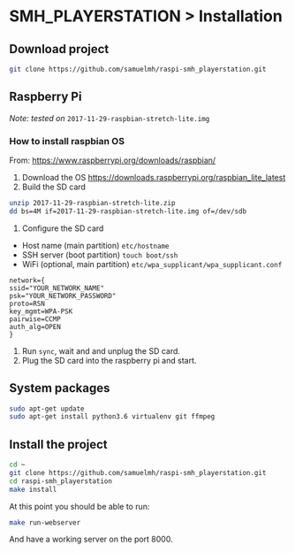 # SMH_PLAYERSTATION > Installation

## Download project
```bash
git clone https://github.com/samuelmh/raspi-smh_playerstation.git
```


## Raspberry Pi
*Note: tested on* `2017-11-29-raspbian-stretch-lite.img`

### How to install raspbian OS
From: https://www.raspberrypi.org/downloads/raspbian/
1. Download the OS https://downloads.raspberrypi.org/raspbian_lite_latest
1. Build the SD card
```bash
unzip 2017-11-29-raspbian-stretch-lite.zip
dd bs=4M if=2017-11-29-raspbian-stretch-lite.img of=/dev/sdb
```
1. Configure the SD card
  * Host name (main partition) `etc/hostname`
  * SSH server (boot partition) `touch boot/ssh`
  * WiFi (optional, main partition) `etc/wpa_supplicant/wpa_supplicant.conf`
 ```
network={
 ssid="YOUR_NETWORK_NAME"
 psk="YOUR_NETWORK_PASSWORD"
 proto=RSN
 key_mgmt=WPA-PSK
 pairwise=CCMP
 auth_alg=OPEN
}
 ```
1. Run `sync`, wait and and unplug the SD card.
1. Plug the SD card into the raspberry pi and start.


## System packages
```bash
sudo apt-get update
sudo apt-get install python3.6 virtualenv git ffmpeg
```

## Install the project
```bash
cd ~
git clone https://github.com/samuelmh/raspi-smh_playerstation.git
cd raspi-smh_playerstation
make install
```

At this point you should be able to run:
```bash
make run-webserver
```
And have a working server on the port 8000.
